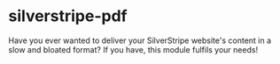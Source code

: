 silverstripe-pdf
================

Have you ever wanted to deliver your SilverStripe website's content in a slow and bloated format? If you have, this module fulfils your needs!
